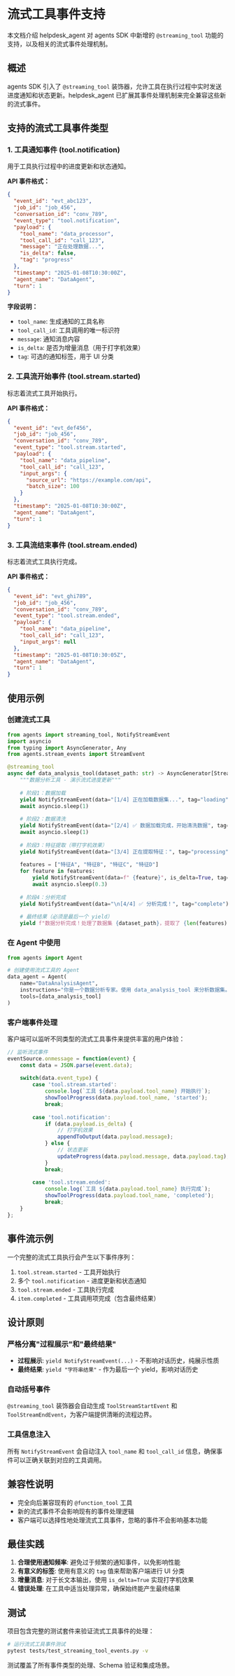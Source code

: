 # 流式工具事件支持

本文档介绍 helpdesk_agent 对 agents SDK 中新增的 `@streaming_tool` 功能的支持，以及相关的流式事件处理机制。

## 概述

agents SDK 引入了 `@streaming_tool` 装饰器，允许工具在执行过程中实时发送进度通知和状态更新。helpdesk_agent 已扩展其事件处理机制来完全兼容这些新的流式事件。

## 支持的流式工具事件类型

### 1. 工具通知事件 (tool.notification)

用于工具执行过程中的进度更新和状态通知。

**API 事件格式：**
```json
{
  "event_id": "evt_abc123",
  "job_id": "job_456",
  "conversation_id": "conv_789",
  "event_type": "tool.notification",
  "payload": {
    "tool_name": "data_processor",
    "tool_call_id": "call_123",
    "message": "正在处理数据...",
    "is_delta": false,
    "tag": "progress"
  },
  "timestamp": "2025-01-08T10:30:00Z",
  "agent_name": "DataAgent",
  "turn": 1
}
```

**字段说明：**
- `tool_name`: 生成通知的工具名称
- `tool_call_id`: 工具调用的唯一标识符
- `message`: 通知消息内容
- `is_delta`: 是否为增量消息（用于打字机效果）
- `tag`: 可选的通知标签，用于 UI 分类

### 2. 工具流开始事件 (tool.stream.started)

标志着流式工具开始执行。

**API 事件格式：**
```json
{
  "event_id": "evt_def456",
  "job_id": "job_456",
  "conversation_id": "conv_789",
  "event_type": "tool.stream.started",
  "payload": {
    "tool_name": "data_pipeline",
    "tool_call_id": "call_123",
    "input_args": {
      "source_url": "https://example.com/api",
      "batch_size": 100
    }
  },
  "timestamp": "2025-01-08T10:30:00Z",
  "agent_name": "DataAgent",
  "turn": 1
}
```

### 3. 工具流结束事件 (tool.stream.ended)

标志着流式工具执行完成。

**API 事件格式：**
```json
{
  "event_id": "evt_ghi789",
  "job_id": "job_456",
  "conversation_id": "conv_789",
  "event_type": "tool.stream.ended",
  "payload": {
    "tool_name": "data_pipeline",
    "tool_call_id": "call_123",
    "input_args": null
  },
  "timestamp": "2025-01-08T10:30:05Z",
  "agent_name": "DataAgent",
  "turn": 1
}
```

## 使用示例

### 创建流式工具

```python
from agents import streaming_tool, NotifyStreamEvent
import asyncio
from typing import AsyncGenerator, Any
from agents.stream_events import StreamEvent

@streaming_tool
async def data_analysis_tool(dataset_path: str) -> AsyncGenerator[StreamEvent | str, Any]:
    """数据分析工具 - 演示流式进度更新"""
    
    # 阶段1：数据加载
    yield NotifyStreamEvent(data="[1/4] 正在加载数据集...", tag="loading")
    await asyncio.sleep(1)
    
    # 阶段2：数据清洗
    yield NotifyStreamEvent(data="[2/4] ✅ 数据加载完成，开始清洗数据", tag="success")
    await asyncio.sleep(1)
    
    # 阶段3：特征提取（带打字机效果）
    yield NotifyStreamEvent(data="[3/4] 正在提取特征：", tag="processing")
    
    features = ["特征A", "特征B", "特征C", "特征D"]
    for feature in features:
        yield NotifyStreamEvent(data=f" {feature}", is_delta=True, tag="feature")
        await asyncio.sleep(0.3)
    
    # 阶段4：分析完成
    yield NotifyStreamEvent(data="\n[4/4] ✅ 分析完成！", tag="complete")
    
    # 最终结果（必须是最后一个 yield）
    yield f"数据分析完成！处理了数据集 {dataset_path}，提取了 {len(features)} 个特征。"
```

### 在 Agent 中使用

```python
from agents import Agent

# 创建使用流式工具的 Agent
data_agent = Agent(
    name="DataAnalysisAgent",
    instructions="你是一个数据分析专家。使用 data_analysis_tool 来分析数据集。",
    tools=[data_analysis_tool]
)
```

### 客户端事件处理

客户端可以监听不同类型的流式工具事件来提供丰富的用户体验：

```javascript
// 监听流式事件
eventSource.onmessage = function(event) {
    const data = JSON.parse(event.data);
    
    switch(data.event_type) {
        case 'tool.stream.started':
            console.log(`工具 ${data.payload.tool_name} 开始执行`);
            showToolProgress(data.payload.tool_name, 'started');
            break;
            
        case 'tool.notification':
            if (data.payload.is_delta) {
                // 打字机效果
                appendToOutput(data.payload.message);
            } else {
                // 状态更新
                updateProgress(data.payload.message, data.payload.tag);
            }
            break;
            
        case 'tool.stream.ended':
            console.log(`工具 ${data.payload.tool_name} 执行完成`);
            showToolProgress(data.payload.tool_name, 'completed');
            break;
    }
};
```

## 事件流示例

一个完整的流式工具执行会产生以下事件序列：

1. `tool.stream.started` - 工具开始执行
2. 多个 `tool.notification` - 进度更新和状态通知
3. `tool.stream.ended` - 工具执行完成
4. `item.completed` - 工具调用项完成（包含最终结果）

## 设计原则

### 严格分离"过程展示"和"最终结果"

- **过程展示**: `yield NotifyStreamEvent(...)` - 不影响对话历史，纯展示性质
- **最终结果**: `yield "字符串结果"` - 作为最后一个 yield，影响对话历史

### 自动括号事件

`@streaming_tool` 装饰器会自动生成 `ToolStreamStartEvent` 和 `ToolStreamEndEvent`，为客户端提供清晰的流程边界。

### 工具信息注入

所有 `NotifyStreamEvent` 会自动注入 `tool_name` 和 `tool_call_id` 信息，确保事件可以正确关联到对应的工具调用。

## 兼容性说明

- 完全向后兼容现有的 `@function_tool` 工具
- 新的流式事件不会影响现有的事件处理逻辑
- 客户端可以选择性地处理流式工具事件，忽略的事件不会影响基本功能

## 最佳实践

1. **合理使用通知频率**: 避免过于频繁的通知事件，以免影响性能
2. **有意义的标签**: 使用有意义的 `tag` 值来帮助客户端进行 UI 分类
3. **增量消息**: 对于长文本输出，使用 `is_delta=True` 实现打字机效果
4. **错误处理**: 在工具中适当处理异常，确保始终能产生最终结果

## 测试

项目包含完整的测试套件来验证流式工具事件的处理：

```bash
# 运行流式工具事件测试
pytest tests/test_streaming_tool_events.py -v
```

测试覆盖了所有事件类型的处理、Schema 验证和集成场景。
